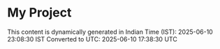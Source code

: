 # My Project

This content is dynamically generated in Indian Time (IST): 2025-06-10 23:08:30 IST
Converted to UTC: 2025-06-10 17:38:30 UTC
